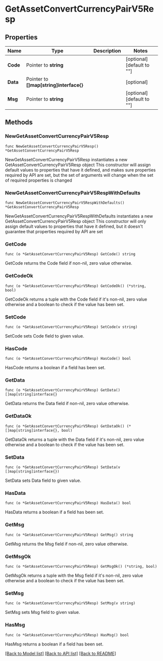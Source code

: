 # GetAssetConvertCurrencyPairV5Resp

## Properties

Name | Type | Description | Notes
------------ | ------------- | ------------- | -------------
**Code** | Pointer to **string** |  | [optional] [default to ""]
**Data** | Pointer to **[]map[string]interface{}** |  | [optional] 
**Msg** | Pointer to **string** |  | [optional] [default to ""]

## Methods

### NewGetAssetConvertCurrencyPairV5Resp

`func NewGetAssetConvertCurrencyPairV5Resp() *GetAssetConvertCurrencyPairV5Resp`

NewGetAssetConvertCurrencyPairV5Resp instantiates a new GetAssetConvertCurrencyPairV5Resp object
This constructor will assign default values to properties that have it defined,
and makes sure properties required by API are set, but the set of arguments
will change when the set of required properties is changed

### NewGetAssetConvertCurrencyPairV5RespWithDefaults

`func NewGetAssetConvertCurrencyPairV5RespWithDefaults() *GetAssetConvertCurrencyPairV5Resp`

NewGetAssetConvertCurrencyPairV5RespWithDefaults instantiates a new GetAssetConvertCurrencyPairV5Resp object
This constructor will only assign default values to properties that have it defined,
but it doesn't guarantee that properties required by API are set

### GetCode

`func (o *GetAssetConvertCurrencyPairV5Resp) GetCode() string`

GetCode returns the Code field if non-nil, zero value otherwise.

### GetCodeOk

`func (o *GetAssetConvertCurrencyPairV5Resp) GetCodeOk() (*string, bool)`

GetCodeOk returns a tuple with the Code field if it's non-nil, zero value otherwise
and a boolean to check if the value has been set.

### SetCode

`func (o *GetAssetConvertCurrencyPairV5Resp) SetCode(v string)`

SetCode sets Code field to given value.

### HasCode

`func (o *GetAssetConvertCurrencyPairV5Resp) HasCode() bool`

HasCode returns a boolean if a field has been set.

### GetData

`func (o *GetAssetConvertCurrencyPairV5Resp) GetData() []map[string]interface{}`

GetData returns the Data field if non-nil, zero value otherwise.

### GetDataOk

`func (o *GetAssetConvertCurrencyPairV5Resp) GetDataOk() (*[]map[string]interface{}, bool)`

GetDataOk returns a tuple with the Data field if it's non-nil, zero value otherwise
and a boolean to check if the value has been set.

### SetData

`func (o *GetAssetConvertCurrencyPairV5Resp) SetData(v []map[string]interface{})`

SetData sets Data field to given value.

### HasData

`func (o *GetAssetConvertCurrencyPairV5Resp) HasData() bool`

HasData returns a boolean if a field has been set.

### GetMsg

`func (o *GetAssetConvertCurrencyPairV5Resp) GetMsg() string`

GetMsg returns the Msg field if non-nil, zero value otherwise.

### GetMsgOk

`func (o *GetAssetConvertCurrencyPairV5Resp) GetMsgOk() (*string, bool)`

GetMsgOk returns a tuple with the Msg field if it's non-nil, zero value otherwise
and a boolean to check if the value has been set.

### SetMsg

`func (o *GetAssetConvertCurrencyPairV5Resp) SetMsg(v string)`

SetMsg sets Msg field to given value.

### HasMsg

`func (o *GetAssetConvertCurrencyPairV5Resp) HasMsg() bool`

HasMsg returns a boolean if a field has been set.


[[Back to Model list]](../README.md#documentation-for-models) [[Back to API list]](../README.md#documentation-for-api-endpoints) [[Back to README]](../README.md)


